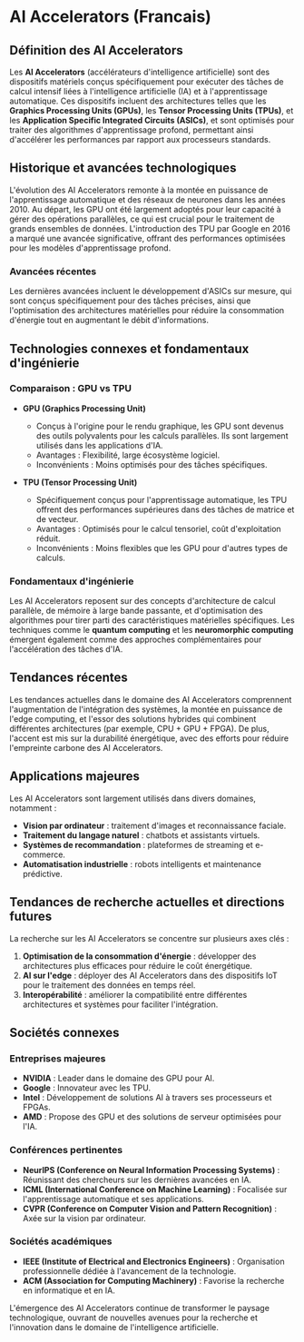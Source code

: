 # AI Accelerators (Francais)

## Définition des AI Accelerators

Les **AI Accelerators** (accélérateurs d'intelligence artificielle) sont des dispositifs matériels conçus spécifiquement pour exécuter des tâches de calcul intensif liées à l'intelligence artificielle (IA) et à l'apprentissage automatique. Ces dispositifs incluent des architectures telles que les **Graphics Processing Units (GPUs)**, les **Tensor Processing Units (TPUs)**, et les **Application Specific Integrated Circuits (ASICs)**, et sont optimisés pour traiter des algorithmes d'apprentissage profond, permettant ainsi d'accélérer les performances par rapport aux processeurs standards.

## Historique et avancées technologiques

L'évolution des AI Accelerators remonte à la montée en puissance de l'apprentissage automatique et des réseaux de neurones dans les années 2010. Au départ, les GPU ont été largement adoptés pour leur capacité à gérer des opérations parallèles, ce qui est crucial pour le traitement de grands ensembles de données. L'introduction des TPU par Google en 2016 a marqué une avancée significative, offrant des performances optimisées pour les modèles d'apprentissage profond.

### Avancées récentes

Les dernières avancées incluent le développement d'ASICs sur mesure, qui sont conçus spécifiquement pour des tâches précises, ainsi que l'optimisation des architectures matérielles pour réduire la consommation d'énergie tout en augmentant le débit d'informations.

## Technologies connexes et fondamentaux d'ingénierie

### Comparaison : GPU vs TPU

- **GPU (Graphics Processing Unit)**
  - Conçus à l'origine pour le rendu graphique, les GPU sont devenus des outils polyvalents pour les calculs parallèles. Ils sont largement utilisés dans les applications d'IA.
  - Avantages : Flexibilité, large écosystème logiciel.
  - Inconvénients : Moins optimisés pour des tâches spécifiques.

- **TPU (Tensor Processing Unit)**
  - Spécifiquement conçus pour l'apprentissage automatique, les TPU offrent des performances supérieures dans des tâches de matrice et de vecteur.
  - Avantages : Optimisés pour le calcul tensoriel, coût d'exploitation réduit.
  - Inconvénients : Moins flexibles que les GPU pour d'autres types de calculs.

### Fondamentaux d'ingénierie

Les AI Accelerators reposent sur des concepts d'architecture de calcul parallèle, de mémoire à large bande passante, et d'optimisation des algorithmes pour tirer parti des caractéristiques matérielles spécifiques. Les techniques comme le **quantum computing** et les **neuromorphic computing** émergent également comme des approches complémentaires pour l'accélération des tâches d'IA.

## Tendances récentes

Les tendances actuelles dans le domaine des AI Accelerators comprennent l'augmentation de l'intégration des systèmes, la montée en puissance de l'edge computing, et l'essor des solutions hybrides qui combinent différentes architectures (par exemple, CPU + GPU + FPGA). De plus, l'accent est mis sur la durabilité énergétique, avec des efforts pour réduire l'empreinte carbone des AI Accelerators.

## Applications majeures

Les AI Accelerators sont largement utilisés dans divers domaines, notamment :

- **Vision par ordinateur** : traitement d'images et reconnaissance faciale.
- **Traitement du langage naturel** : chatbots et assistants virtuels.
- **Systèmes de recommandation** : plateformes de streaming et e-commerce.
- **Automatisation industrielle** : robots intelligents et maintenance prédictive.

## Tendances de recherche actuelles et directions futures

La recherche sur les AI Accelerators se concentre sur plusieurs axes clés :

1. **Optimisation de la consommation d'énergie** : développer des architectures plus efficaces pour réduire le coût énergétique.
2. **AI sur l'edge** : déployer des AI Accelerators dans des dispositifs IoT pour le traitement des données en temps réel.
3. **Interopérabilité** : améliorer la compatibilité entre différentes architectures et systèmes pour faciliter l'intégration.

## Sociétés connexes

### Entreprises majeures 
- **NVIDIA** : Leader dans le domaine des GPU pour AI.
- **Google** : Innovateur avec les TPU.
- **Intel** : Développement de solutions AI à travers ses processeurs et FPGAs.
- **AMD** : Propose des GPU et des solutions de serveur optimisées pour l'IA.

### Conférences pertinentes
- **NeurIPS (Conference on Neural Information Processing Systems)** : Réunissant des chercheurs sur les dernières avancées en IA.
- **ICML (International Conference on Machine Learning)** : Focalisée sur l'apprentissage automatique et ses applications.
- **CVPR (Conference on Computer Vision and Pattern Recognition)** : Axée sur la vision par ordinateur.

### Sociétés académiques
- **IEEE (Institute of Electrical and Electronics Engineers)** : Organisation professionnelle dédiée à l'avancement de la technologie.
- **ACM (Association for Computing Machinery)** : Favorise la recherche en informatique et en IA.

L'émergence des AI Accelerators continue de transformer le paysage technologique, ouvrant de nouvelles avenues pour la recherche et l'innovation dans le domaine de l'intelligence artificielle.